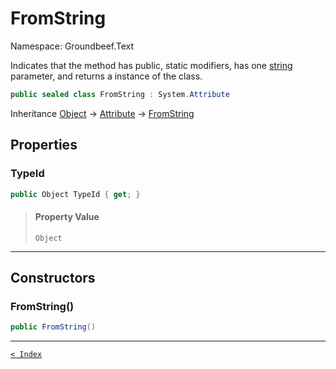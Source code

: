 # FromString

Namespace: Groundbeef.Text

Indicates that the method has public, static modifiers, has one [string](https://docs.microsoft.com/en-us/dotnet/api/system.string) parameter, and returns a instance of the class.

```csharp
public sealed class FromString : System.Attribute
```

Inheritance [Object](https://docs.microsoft.com/en-us/dotnet/api/system.object) → [Attribute](https://docs.microsoft.com/en-us/dotnet/api/system.attribute) → [FromString](FromString.md)

## Properties

### TypeId

```csharp
public Object TypeId { get; }
```

> #### Property Value
> 
> `Object`<br>
> 

---

## Constructors

### FromString()

```csharp
public FromString()
```

> 

---

[`< Index`](..\index.md)
